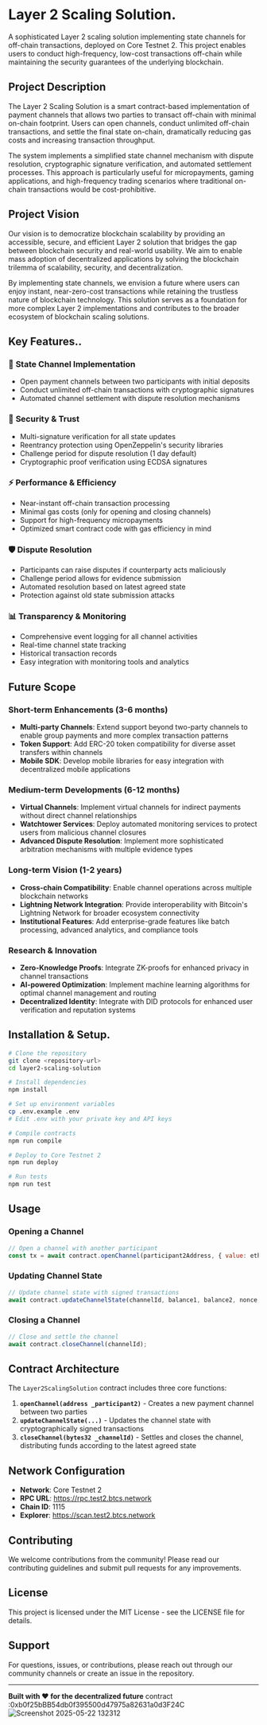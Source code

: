 # Layer 2 Scaling Solution.

A sophisticated Layer 2 scaling solution implementing state channels for off-chain transactions, deployed on Core Testnet 2. This project enables users to conduct high-frequency, low-cost transactions off-chain while maintaining the security guarantees of the underlying blockchain.

## Project Description

The Layer 2 Scaling Solution is a smart contract-based implementation of payment channels that allows two parties to transact off-chain with minimal on-chain footprint. Users can open channels, conduct unlimited off-chain transactions, and settle the final state on-chain, dramatically reducing gas costs and increasing transaction throughput.

The system implements a simplified state channel mechanism with dispute resolution, cryptographic signature verification, and automated settlement processes. This approach is particularly useful for micropayments, gaming applications, and high-frequency trading scenarios where traditional on-chain transactions would be cost-prohibitive.

## Project Vision

Our vision is to democratize blockchain scalability by providing an accessible, secure, and efficient Layer 2 solution that bridges the gap between blockchain security and real-world usability. We aim to enable mass adoption of decentralized applications by solving the blockchain trilemma of scalability, security, and decentralization.

By implementing state channels, we envision a future where users can enjoy instant, near-zero-cost transactions while retaining the trustless nature of blockchain technology. This solution serves as a foundation for more complex Layer 2 implementations and contributes to the broader ecosystem of blockchain scaling solutions.

## Key Features..

### 🚀 **State Channel Implementation**
- Open payment channels between two participants with initial deposits
- Conduct unlimited off-chain transactions with cryptographic signatures
- Automated channel settlement with dispute resolution mechanisms

### 🔐 **Security & Trust**
- Multi-signature verification for all state updates
- Reentrancy protection using OpenZeppelin's security libraries
- Challenge period for dispute resolution (1 day default)
- Cryptographic proof verification using ECDSA signatures

### ⚡ Performance & Efficiency
- Near-instant off-chain transaction processing
- Minimal gas costs (only for opening and closing channels)
- Support for high-frequency micropayments
- Optimized smart contract code with gas efficiency in mind

### 🛡️ **Dispute Resolution**
- Participants can raise disputes if counterparty acts maliciously
- Challenge period allows for evidence submission
- Automated resolution based on latest agreed state
- Protection against old state submission attacks

### 📊 **Transparency & Monitoring**
- Comprehensive event logging for all channel activities
- Real-time channel state tracking
- Historical transaction records
- Easy integration with monitoring tools and analytics

## Future Scope

### Short-term Enhancements (3-6 months)
- **Multi-party Channels**: Extend support beyond two-party channels to enable group payments and more complex transaction patterns
- **Token Support**: Add ERC-20 token compatibility for diverse asset transfers within channels
- **Mobile SDK**: Develop mobile libraries for easy integration with decentralized mobile applications

### Medium-term Developments (6-12 months)
- **Virtual Channels**: Implement virtual channels for indirect payments without direct channel relationships
- **Watchtower Services**: Deploy automated monitoring services to protect users from malicious channel closures
- **Advanced Dispute Resolution**: Implement more sophisticated arbitration mechanisms with multiple evidence types

### Long-term Vision (1-2 years)
- **Cross-chain Compatibility**: Enable channel operations across multiple blockchain networks
- **Lightning Network Integration**: Provide interoperability with Bitcoin's Lightning Network for broader ecosystem connectivity
- **Institutional Features**: Add enterprise-grade features like batch processing, advanced analytics, and compliance tools

### Research & Innovation
- **Zero-Knowledge Proofs**: Integrate ZK-proofs for enhanced privacy in channel transactions
- **AI-powered Optimization**: Implement machine learning algorithms for optimal channel management and routing
- **Decentralized Identity**: Integrate with DID protocols for enhanced user verification and reputation systems

## Installation & Setup.

```bash
# Clone the repository
git clone <repository-url>
cd layer2-scaling-solution

# Install dependencies
npm install

# Set up environment variables
cp .env.example .env
# Edit .env with your private key and API keys

# Compile contracts
npm run compile

# Deploy to Core Testnet 2
npm run deploy

# Run tests
npm run test
```

## Usage

### Opening a Channel
```javascript
// Open a channel with another participant
const tx = await contract.openChannel(participant2Address, { value: ethers.parseEther("1.0") });
```

### Updating Channel State
```javascript
// Update channel state with signed transactions
await contract.updateChannelState(channelId, balance1, balance2, nonce, signature1, signature2);
```

### Closing a Channel
```javascript
// Close and settle the channel
await contract.closeChannel(channelId);
```

## Contract Architecture

The `Layer2ScalingSolution` contract includes three core functions:

1. **`openChannel(address _participant2)`** - Creates a new payment channel between two parties
2. **`updateChannelState(...)`** - Updates the channel state with cryptographically signed transactions
3. **`closeChannel(bytes32 _channelId)`** - Settles and closes the channel, distributing funds according to the latest agreed state

## Network Configuration

- **Network**: Core Testnet 2
- **RPC URL**: https://rpc.test2.btcs.network
- **Chain ID**: 1115
- **Explorer**: https://scan.test2.btcs.network

## Contributing

We welcome contributions from the community! Please read our contributing guidelines and submit pull requests for any improvements.

## License

This project is licensed under the MIT License - see the LICENSE file for details.

## Support

For questions, issues, or contributions, please reach out through our community channels or create an issue in the repository.

---

**Built with ❤️ for the decentralized future**
contract :0xb0f25bBB54db0f395500d47975a82631a0d3F24C![Screenshot 2025-05-22 132312](https://github.com/user-attachments/assets/cf9e4915-8628-47ca-a194-8e1c5a09ab87)
